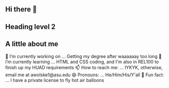 ## Hi there 👋

<!--
**awolske1/awolske1** is a ✨ _special_ ✨ repository because its `README.md` (this file) appears on your GitHub profile.

Here are some ideas to get you started:-->
## Heading level 2
<h2>A little about me</h2>
🔭 I’m currently working on ... Getting my degree after waaaaaay too long
🌱 I’m currently learning ... HTML and CSS coding, and I'm also in REL100 to finish up my HUAD requirements
📫 How to reach me: ... IYKYK, otherwise, email me at awolske1@asu.edu
😄 Pronouns: ... He/Him/His/Y'all
🎈 Fun fact: ... I have a private license to fly hot air balloons